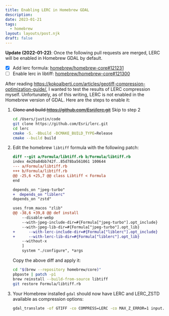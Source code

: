 ```yaml
---
title: Enabling LERC in Homebrew GDAL
description: 
date: 2023-01-21
tags:
  - homebrew
layout: layouts/post.njk
draft: false
---
```


**Update (2022-01-22)**: Once the following pull requests are merged, LERC will be enabled in Homebrew GDAL by default.

- [x] Add lerc formula: [homebrew/homebrew-core#121231](https://github.com/Homebrew/homebrew-core/pull/121231)
- [ ] Enable lerc in libtiff: [homebrew/homebrew-core#121300](https://github.com/Homebrew/homebrew-core/pull/121300)

After reading <https://kokoalberti.com/articles/geotiff-compression-optimization-guide/>, I wanted to test the results of LERC compression myself. Unfortunately, as of this writing, LERC is not enabled in the Homebrew version of GDAL. Here are the steps to enable it:

1. ~~Clone and build <https://github.com/Esri/lerc.git>~~ Skip to step 2

    ```bash
    cd /Users/justin/code
    git clone https://github.com/Esri/lerc.git
    cd lerc
    cmake -S. -Bbuild -DCMAKE_BUILD_TYPE=Release
    cmake --build build
    ```

2. Edit the homebrew `libtiff` formula with the following patch:

    ```diff
    diff --git a/Formula/libtiff.rb b/Formula/libtiff.rb
    index 4e20a84bb742f..85d78ba561061 100644
    --- a/Formula/libtiff.rb
    +++ b/Formula/libtiff.rb
    @@ -25,6 +25,7 @@ class Libtiff < Formula
    end
    
    depends_on "jpeg-turbo"
    +  depends_on "liblerc"
    depends_on "zstd"
    
    uses_from_macos "zlib"
    @@ -38,6 +39,8 @@ def install
        --disable-webp
        --with-jpeg-include-dir=#{Formula["jpeg-turbo"].opt_include}
        --with-jpeg-lib-dir=#{Formula["jpeg-turbo"].opt_lib}
    +      --with-lerc-include-dir=#{Formula["liblerc"].opt_include}
    +      --with-lerc-lib-dir=#{Formula["liblerc"].opt_lib}
        --without-x
        ]
        system "./configure", *args
    ```

    Copy the above diff and apply it:

    ```bash
    cd "$(brew --repository homebrew/core)"
    pbpaste | patch -p1
    brew reinstall --build-from-source libtiff
    git restore Formula/libtiff.rb
    ```

3. Your Homebrew installed `gdal` should now have LERC and LERC_ZSTD available as compression options:

    ```bash
    gdal_translate -of GTIFF -co COMPRESS=LERC -co MAX_Z_ERROR=1 input.tif output.tif
    ```
